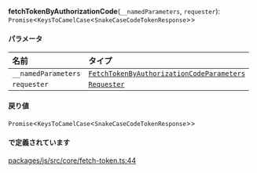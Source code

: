 **fetchTokenByAuthorizationCode**(`__namedParameters`, `requester`): `Promise`<`KeysToCamelCase`<`SnakeCaseCodeTokenResponse`\>\>

#### パラメータ

| 名前               | タイプ                                                                                             |
| :------------------ | :----------------------------------------------------------------------------------------------- |
| `__namedParameters` | [`FetchTokenByAuthorizationCodeParameters`](../types/FetchTokenByAuthorizationCodeParameters.md) |
| `requester`         | [`Requester`](../types/Requester.md)                                                             |

#### 戻り値

`Promise`<`KeysToCamelCase`<`SnakeCaseCodeTokenResponse`\>\>

#### で定義されています

[packages/js/src/core/fetch-token.ts:44](https://github.com/logto-io/js/blob/f0f78e6/packages/js/src/core/fetch-token.ts#L44)